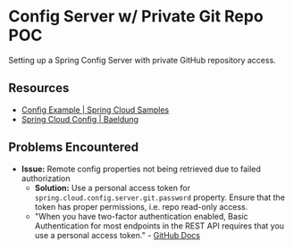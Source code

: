 # Config Server w/ Private Git Repo POC

Setting up a Spring Config Server with private GitHub repository access.

## Resources
- [Config Example | Spring Cloud Samples](https://github.com/spring-cloud-samples/config-repo)
- [Spring Cloud Config | Baeldung](https://www.baeldung.com/spring-cloud-configuration)

## Problems Encountered
- **Issue:** Remote config properties not being retrieved due to failed authorization
    - **Solution:** Use a personal access token for `spring.cloud.config.server.git.password` property. Ensure that the token has proper permissions, i.e. repo read-only access.
    - "When you have two-factor authentication enabled, Basic Authentication for most endpoints in the REST API requires that you use a personal access token." - [GitHub Docs](https://docs.github.com/en/rest/overview/other-authentication-methods?apiVersion=2022-11-28#basic-authentication)